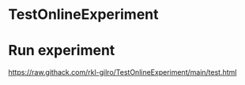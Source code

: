 # TestOnlineExperiment

# Run experiment
https://raw.githack.com/rkl-gilro/TestOnlineExperiment/main/test.html
